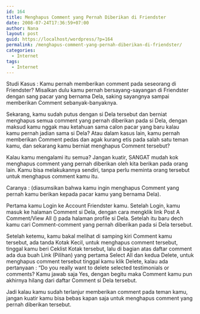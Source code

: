 ```yaml
---
id: 164
title: Menghapus Comment yang Pernah Diberikan di Friendster
date: 2008-07-24T17:36:59+07:00
author: Nana
layout: post
guid: https://localhost/wordpress/?p=164
permalink: /menghapus-comment-yang-pernah-diberikan-di-friendster/
categories:
  - Internet
tags:
  - Internet
---
```

Studi Kasus : Kamu pernah memberikan comment pada seseorang di Friendster? Misalkan dulu kamu pernah bersayang-sayangan di Friendster dengan sang pacar yang bernama Dela, saking sayangnya sampai memberikan Comment sebanyak-banyaknya.

Sekarang, kamu sudah putus dengan si Dela tersebut dan berniat menghapus semua comment yang pernah diberikan pada si Dela, dengan maksud kamu nggak mau ketahuan sama calon pacar yang baru kalau kamu pernah jadian sama si Dela? Atau dalam kasus lain, kamu pernah memberikan Comment pedas dan agak kurang etis pada salah satu teman kamu, dan sekarang kamu berniat menghapus Comment tersebut?

Kalau kamu mengalami itu semua? Jangan kuatir, SANGAT mudah kok menghapus comment yang pernah diberikan oleh kita berikan pada orang lain. Kamu bisa melakukannya sendiri, tanpa perlu meminta orang tersebut untuk menghapus comment kamu itu.

Caranya : (diasumsikan bahwa kamu ingin menghapus Comment yang pernah kamu berikan kepada pacar kamu yang bernama Dela).

Pertama kamu Login ke Account Friendster kamu. Setelah Login, kamu masuk ke halaman Comment si Dela, dengan cara mengklik link Post A Comment/View All () pada halaman profile si Dela. Setelah itu baru dech kamu cari Comment-comment yang pernah diberikan pada si Dela tersebut.

Setelah ketemu, kamu bakal melihat di samping kiri Comment kamu tersebut, ada tanda Kotak Kecil, untuk menghapus comment tersebut, tinggal kamu beri Ceklist Kotak tersebut, lalu di bagian atas daftar comment ada dua buah Link (Pilihan) yang pertama Select All dan kedua Delete, untuk menghapus comment tersebut tinggal kamu klik Delete, kalau ada pertanyaan : “Do you really want to delete selected testimonials or comments? Kamu jawab saja Yes, dengan begitu maka Comment kamu pun akhirnya hilang dari daftar Comment si Dela tersebut.

Jadi kalau kamu sudah terlanjur memberikan comment pada teman kamu, jangan kuatir kamu bisa bebas kapan saja untuk menghapus comment yang pernah diberikan tersebut.